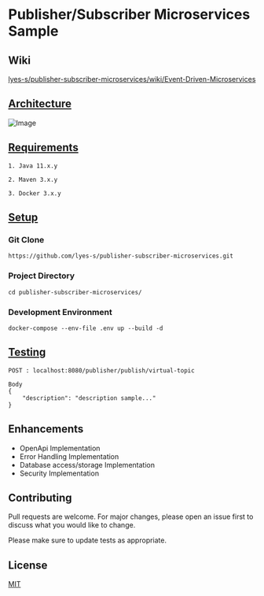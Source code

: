 # Publisher/Subscriber Microservices Sample

## Wiki

[lyes-s/publisher-subscriber-microservices/wiki/Event-Driven-Microservices](https://github.com/lyes-s/publisher-subscriber-microservices/wiki/Event-Driven-Microservices)

## [Architecture](https://github.com/lyes-s/publisher-subscriber-microservices/wiki/Architecture)

![Image](https://raw.githubusercontent.com/wiki/lyes-s/publisher-subscriber-microservices/images/PubSub%20Microservices%20Architecture.PNG)

## [Requirements](https://github.com/lyes-s/publisher-subscriber-microservices/wiki/Technology-Stack)

```
1. Java 11.x.y

2. Maven 3.x.y

3. Docker 3.x.y
```

## [Setup](https://github.com/lyes-s/publisher-subscriber-microservices/wiki/Installation)

### Git Clone

```
https://github.com/lyes-s/publisher-subscriber-microservices.git
```

### Project Directory

```
cd publisher-subscriber-microservices/
```

### Development Environment

```
docker-compose --env-file .env up --build -d
```

## [Testing](https://github.com/lyes-s/publisher-subscriber-microservices/wiki/Testing)

```
POST : localhost:8080/publisher/publish/virtual-topic

Body
{
    "description": "description sample..."
}
```

## Enhancements

* OpenApi Implementation 
* Error Handling Implementation 
* Database access/storage Implementation
* Security Implementation

## Contributing
Pull requests are welcome. For major changes, please open an issue first to discuss what you would like to change.

Please make sure to update tests as appropriate.

## License
[MIT](https://github.com/lyes-s/publisher-subscriber-microservices/blob/master/LICENSE.md)
